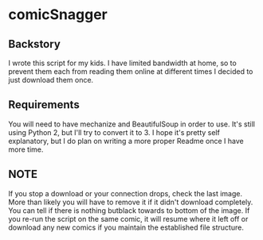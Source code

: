 # comicSnagger

## Backstory
I wrote this script for my kids. I have limited bandwidth at home, so to prevent them each from reading them online at different times I decided to just download them once. 

## Requirements
You will need to have mechanize and BeautifulSoup in order to use. It's still using Python 2, but I'll try to convert it to 3. I hope it's pretty self explanatory, but I do plan on writing a more proper Readme once I have more time.

## NOTE
If you stop a download or your connection drops, check the last image. More than likely you will have to remove it if it didn't download completely. You can tell if there is nothing butblack towards to bottom of the image. If you re-run the script on the same comic, it will resume where it left off or download any new comics if you maintain the established file structure.
